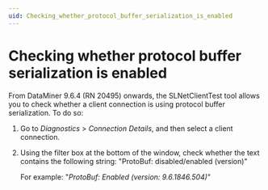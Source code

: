 ```yaml
---
uid: Checking_whether_protocol_buffer_serialization_is_enabled
---
```


# Checking whether protocol buffer serialization is enabled

From DataMiner 9.6.4 (RN 20495) onwards, the SLNetClientTest tool allows you to check whether a client connection is using protocol buffer serialization. To do so:

1. Go to *Diagnostics* > *Connection Details*, and then select a client connection.

2. Using the filter box at the bottom of the window, check whether the text contains the following string: "ProtoBuf: disabled/enabled (version)"

    For example: "*ProtoBuf: Enabled (version: 9.6.1846.504)*"
